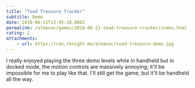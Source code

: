 ```yaml
---
title: "Toad Treasure Tracker"
subtitle: Demo
date: 2018-06-21T13:45:18.000Z
permalink: /almanac/games/2018-06-21-toad-treasure-tracker/index.html
rating: 2
attachments: 
    - url: https://cdn.rknight.me/almanac/toad-treasure-demo.jpg
---
```


I really enjoyed playing the three demo levels while in handheld but in docked mode, the motion controls are massively annoying; it'll be impossible for me to play like that. I'll still get the game, but it'll be handheld all the way.
